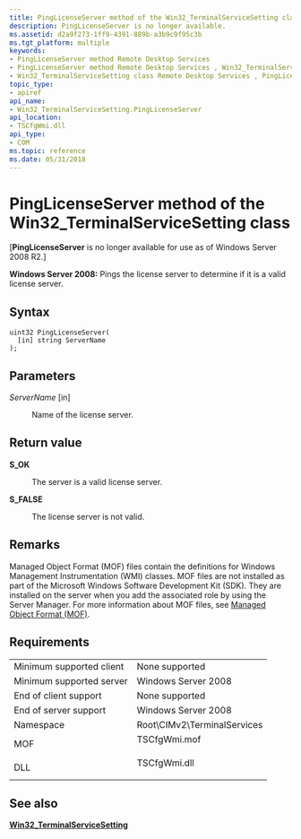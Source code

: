 ```yaml
---
title: PingLicenseServer method of the Win32_TerminalServiceSetting class
description: PingLicenseServer is no longer available.
ms.assetid: d2a9f273-1ff9-4391-889b-a3b9c9f95c3b
ms.tgt_platform: multiple
keywords:
- PingLicenseServer method Remote Desktop Services
- PingLicenseServer method Remote Desktop Services , Win32_TerminalServiceSetting class
- Win32_TerminalServiceSetting class Remote Desktop Services , PingLicenseServer method
topic_type:
- apiref
api_name:
- Win32_TerminalServiceSetting.PingLicenseServer
api_location:
- TSCfgWmi.dll
api_type:
- COM
ms.topic: reference
ms.date: 05/31/2018
---
```


# PingLicenseServer method of the Win32\_TerminalServiceSetting class

\[**PingLicenseServer** is no longer available for use as of Windows Server 2008 R2.\]

**Windows Server 2008:** Pings the license server to determine if it is a valid license server.

## Syntax


```mof
uint32 PingLicenseServer(
  [in] string ServerName
);
```



## Parameters

<dl> <dt>

*ServerName* \[in\]
</dt> <dd>

Name of the license server.

</dd> </dl>

## Return value

<dl> <dt>

**S\_OK**
</dt> <dd>

The server is a valid license server.

</dd> <dt>

**S\_FALSE**
</dt> <dd>

The license server is not valid.

</dd> </dl>

## Remarks

Managed Object Format (MOF) files contain the definitions for Windows Management Instrumentation (WMI) classes. MOF files are not installed as part of the Microsoft Windows Software Development Kit (SDK). They are installed on the server when you add the associated role by using the Server Manager. For more information about MOF files, see [Managed Object Format (MOF)](/windows/desktop/WmiSdk/managed-object-format--mof-).

## Requirements



|                                     |                                                                                         |
|-------------------------------------|-----------------------------------------------------------------------------------------|
| Minimum supported client<br/> | None supported<br/>                                                               |
| Minimum supported server<br/> | Windows Server 2008<br/>                                                          |
| End of client support<br/>    | None supported<br/>                                                               |
| End of server support<br/>    | Windows Server 2008<br/>                                                          |
| Namespace<br/>                | Root\\CIMv2\\TerminalServices<br/>                                                |
| MOF<br/>                      | <dl> <dt>TSCfgWmi.mof</dt> </dl> |
| DLL<br/>                      | <dl> <dt>TSCfgWmi.dll</dt> </dl> |



## See also

<dl> <dt>

[**Win32\_TerminalServiceSetting**](win32-terminalservicesetting.md)
</dt> </dl>

 

